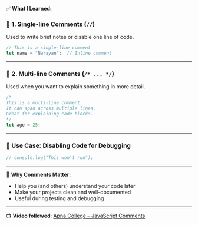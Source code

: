 

✅ **What I Learned:**

### 🔹 1. Single-line Comments (`//`)

Used to write brief notes or disable one line of code.

```javascript
// This is a single-line comment
let name = "Narayan";  // Inline comment
```

---

### 🔹 2. Multi-line Comments (`/* ... */`)

Used when you want to explain something in more detail.

```javascript
/*
This is a multi-line comment.
It can span across multiple lines.
Great for explaining code blocks.
*/
let age = 25;
```

---

### 🔹 Use Case: Disabling Code for Debugging

```javascript
// console.log("This won't run");
```

---

📌 **Why Comments Matter:**

* Help you (and others) understand your code later
* Make your projects clean and well-documented
* Useful during testing and debugging

---

📺 **Video followed**: [Apna College – JavaScript Comments](https://www.youtube.com/watch?v=VlPiVmYuoqw&list=PPSV&t=27113s)


